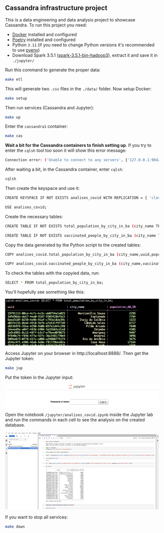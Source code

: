 ## Cassandra infrastructure project

This is a data engineering and data analysis project to showcase Cassandra. To run this
project you need:

- [Docker](https://www.docker.com/) installed and configured
- [Poetry](https://python-poetry.org/) installed and configured
- Python `3.11` (if you need to change Python versions it's recommended to use [pyenv](https://github.com/pyenv/pyenv))
- Download Spark 3.5.1 ([spark-3.5.1-bin-hadoop3](https://archive.apache.org/dist/spark/spark-3.5.1/spark-3.5.1-bin-hadoop3.tgz)), extract it and save it in `./jupyter/`

Run this command to generate the proper data:

```bash
make etl
```

This will generate two `.csv` files in the `./data/` folder. Now setup Docker:

```bash
make setup
```

Then run services (Cassandra and Jupyter):

```bash
make up
```

Enter the `cassandra1` container:

```bash
make cas
```

**Wait a bit for the Cassandra containers to finish setting up**. If you try to enter the
`cqlsh` tool too soon it will show this error message:

```bash
Connection error: ('Unable to connect to any servers', {'127.0.0.1:9042': ConnectionRefusedError(111, "Tried connecting to [('127.0.0.1', 9042)]. Last error: Connection refused")})
```

After waiting a bit, in the Cassandra container, enter `cqlsh`:

```bash
cqlsh
```

Then create the keyspace and use it:

```bash
CREATE KEYSPACE IF NOT EXISTS analises_covid WITH REPLICATION = { 'class': 'SimpleStrategy', 'replication_factor': 2 };
```

```bash
USE analises_covid;
```

Create the necessary tables:

```bash
CREATE TABLE IF NOT EXISTS total_population_by_city_in_ba (city_name TEXT, uuid UUID, population_40_59 INT, PRIMARY KEY (uuid, city_name));
```

```bash
CREATE TABLE IF NOT EXISTS vaccinated_people_by_city_in_ba (city_name TEXT, vaccinated_people_d1_40_59 INT, uuid UUID, PRIMARY KEY (uuid, city_name));
```

Copy the data generated by the Python script to the created tables:

```bash
COPY analises_covid.total_population_by_city_in_ba (city_name,uuid,population_40_59) FROM './data/people_40_59_by_city_ba.csv' WITH HEADER=true;
```

```bash
COPY analises_covid.vaccinated_people_by_city_in_ba (city_name,vaccinated_people_d1_40_59,uuid) FROM './data/people_40_59_covid_d1_by_city_ba.csv' WITH HEADER=true;
```

To check the tables with the copyied data, run:

```bash
SELECT * FROM total_population_by_city_in_ba;
```

You'll hopefully see something like this:

![test-query](./imgs/test-query.png)

Access Jupyter on your browser in http://localhost:8888/. Then get the Jupyter token:

```bash
make jup
```

Put the token in the Jupyter input:

![jupyter](./imgs/jupyter-login.png)

Open the notebook `/jupyter/analises_covid.ipynb` inside the Jupyter lab and run the
commands in each cell to see the analysis on the created database.

![jupyter-analysis](./imgs/jupyter-analysis.png)

If you want to stop all services:

```bash
make down
```
